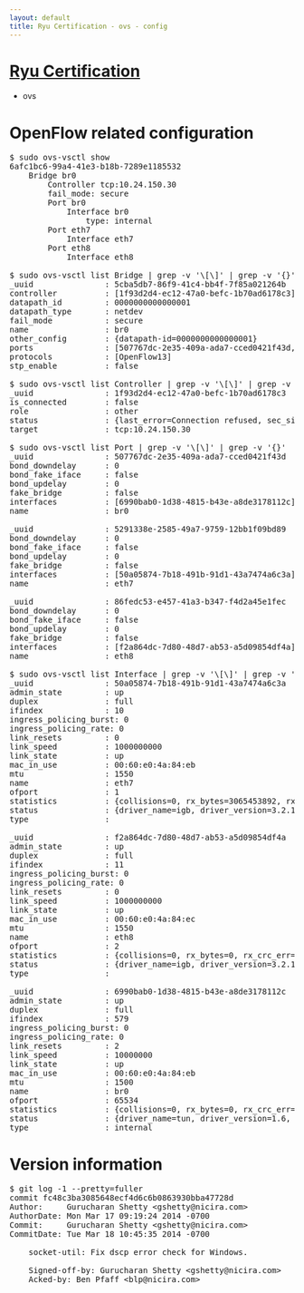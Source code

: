 ```yaml
---
layout: default
title: Ryu Certification - ovs - config
---
```

# [Ryu Certification](http://osrg.github.io/ryu/certification.html)
* ovs 

# OpenFlow related configuration
<pre>
$ sudo ovs-vsctl show
6afc1bc6-99a4-41e3-b18b-7289e1185532
    Bridge br0
        Controller tcp:10.24.150.30
        fail_mode: secure
        Port br0
            Interface br0
                type: internal
        Port eth7
            Interface eth7
        Port eth8
            Interface eth8

$ sudo ovs-vsctl list Bridge | grep -v '\[\]' | grep -v '{}'
_uuid               : 5cba5db7-86f9-41c4-bb4f-7f85a021264b
controller          : [1f93d2d4-ec12-47a0-befc-1b70ad6178c3]
datapath_id         : 0000000000000001
datapath_type       : netdev
fail_mode           : secure
name                : br0
other_config        : {datapath-id=0000000000000001}
ports               : [507767dc-2e35-409a-ada7-cced0421f43d, 5291338e-2585-49a7-9759-12bb1f09bd89, 86fedc53-e457-41a3-b347-f4d2a45e1fec]
protocols           : [OpenFlow13]
stp_enable          : false

$ sudo ovs-vsctl list Controller | grep -v '\[\]' | grep -v '{}'
_uuid               : 1f93d2d4-ec12-47a0-befc-1b70ad6178c3
is_connected        : false
role                : other
status              : {last_error=Connection refused, sec_since_disconnect=1, state=BACKOFF}
target              : tcp:10.24.150.30

$ sudo ovs-vsctl list Port | grep -v '\[\]' | grep -v '{}'
_uuid               : 507767dc-2e35-409a-ada7-cced0421f43d
bond_downdelay      : 0
bond_fake_iface     : false
bond_updelay        : 0
fake_bridge         : false
interfaces          : [6990bab0-1d38-4815-b43e-a8de3178112c]
name                : br0

_uuid               : 5291338e-2585-49a7-9759-12bb1f09bd89
bond_downdelay      : 0
bond_fake_iface     : false
bond_updelay        : 0
fake_bridge         : false
interfaces          : [50a05874-7b18-491b-91d1-43a7474a6c3a]
name                : eth7

_uuid               : 86fedc53-e457-41a3-b347-f4d2a45e1fec
bond_downdelay      : 0
bond_fake_iface     : false
bond_updelay        : 0
fake_bridge         : false
interfaces          : [f2a864dc-7d80-48d7-ab53-a5d09854df4a]
name                : eth8

$ sudo ovs-vsctl list Interface | grep -v '\[\]' | grep -v '{}'
_uuid               : 50a05874-7b18-491b-91d1-43a7474a6c3a
admin_state         : up
duplex              : full
ifindex             : 10
ingress_policing_burst: 0
ingress_policing_rate: 0
link_resets         : 0
link_speed          : 1000000000
link_state          : up
mac_in_use          : 00:60:e0:4a:84:eb
mtu                 : 1550
name                : eth7
ofport              : 1
statistics          : {collisions=0, rx_bytes=3065453892, rx_crc_err=0, rx_dropped=0, rx_errors=0, rx_frame_err=0, rx_over_err=0, rx_packets=72657451, tx_bytes=0, tx_dropped=0, tx_errors=0, tx_packets=0}
status              : {driver_name=igb, driver_version=3.2.10-k, firmware_version=3.10-0}
type                : 

_uuid               : f2a864dc-7d80-48d7-ab53-a5d09854df4a
admin_state         : up
duplex              : full
ifindex             : 11
ingress_policing_burst: 0
ingress_policing_rate: 0
link_resets         : 0
link_speed          : 1000000000
link_state          : up
mac_in_use          : 00:60:e0:4a:84:ec
mtu                 : 1550
name                : eth8
ofport              : 2
statistics          : {collisions=0, rx_bytes=0, rx_crc_err=0, rx_dropped=0, rx_errors=0, rx_frame_err=0, rx_over_err=0, rx_packets=0, tx_bytes=4363182, tx_dropped=0, tx_errors=0, tx_packets=46530}
status              : {driver_name=igb, driver_version=3.2.10-k, firmware_version=3.10-0}
type                : 

_uuid               : 6990bab0-1d38-4815-b43e-a8de3178112c
admin_state         : up
duplex              : full
ifindex             : 579
ingress_policing_burst: 0
ingress_policing_rate: 0
link_resets         : 2
link_speed          : 10000000
link_state          : up
mac_in_use          : 00:60:e0:4a:84:eb
mtu                 : 1500
name                : br0
ofport              : 65534
statistics          : {collisions=0, rx_bytes=0, rx_crc_err=0, rx_dropped=0, rx_errors=0, rx_frame_err=0, rx_over_err=0, rx_packets=0, tx_bytes=0, tx_dropped=0, tx_errors=0, tx_packets=0}
status              : {driver_name=tun, driver_version=1.6, firmware_version=N/A}
type                : internal
</pre>

# Version information
<pre>
$ git log -1 --pretty=fuller
commit fc48c3ba3085648ecf4d6c6b0863930bba47728d
Author:     Gurucharan Shetty &lt;gshetty@nicira.com&gt;
AuthorDate: Mon Mar 17 09:19:24 2014 -0700
Commit:     Gurucharan Shetty &lt;gshetty@nicira.com&gt;
CommitDate: Tue Mar 18 10:45:35 2014 -0700

    socket-util: Fix dscp error check for Windows.
    
    Signed-off-by: Gurucharan Shetty &lt;gshetty@nicira.com&gt;
    Acked-by: Ben Pfaff &lt;blp@nicira.com&gt;
</pre>
